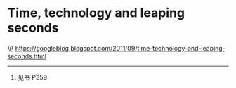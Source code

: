 # Time, technology and leaping seconds

见 https://googleblog.blogspot.com/2011/09/time-technology-and-leaping-seconds.html

---
1. 见书 P359
